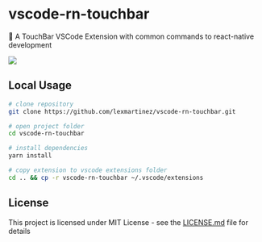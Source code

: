 # vscode-rn-touchbar

:diamond_shape_with_a_dot_inside: A TouchBar VSCode Extension with common commands to react-native development

![](https://github.com/lexmartinez/vscode-rn-touchbar/raw/master/screenshots/screenshot.png)

## Local Usage

``` bash
# clone repository
git clone https://github.com/lexmartinez/vscode-rn-touchbar.git

# open project folder
cd vscode-rn-touchbar

# install dependencies
yarn install

# copy extension to vscode extensions folder
cd .. && cp -r vscode-rn-touchbar ~/.vscode/extensions
```

## License

This project is licensed under MIT License - see the [LICENSE.md](https://github.com/lexmartinez/vscode-rn-touchbar/blob/master/LICENSE.md) file for details

